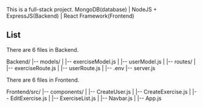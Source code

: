 This is a full-stack project.
MongoDB(database)
       |
NodeJS + ExpressJS(Backend)
       |
React Framework(Frontend)

## List

There are 6 files in Backend.

Backend/
|-- models/
|   |-- exerciseModel.js
|   |-- userModel.js
|
|-- routes/
|   |-- exerciseRoute.js
|   |-- userRoute.js
|
|-- .env
|-- server.js

There are 6 files in Frontend.

Frontend/src/
|-- components/
|   |-- CreateUser.js
|   |-- CreateExercise.js
|   |-- EditExercise.js
|   |-- ExerciseList.js
|   |-- Navbar.js
| 
|-- App.js